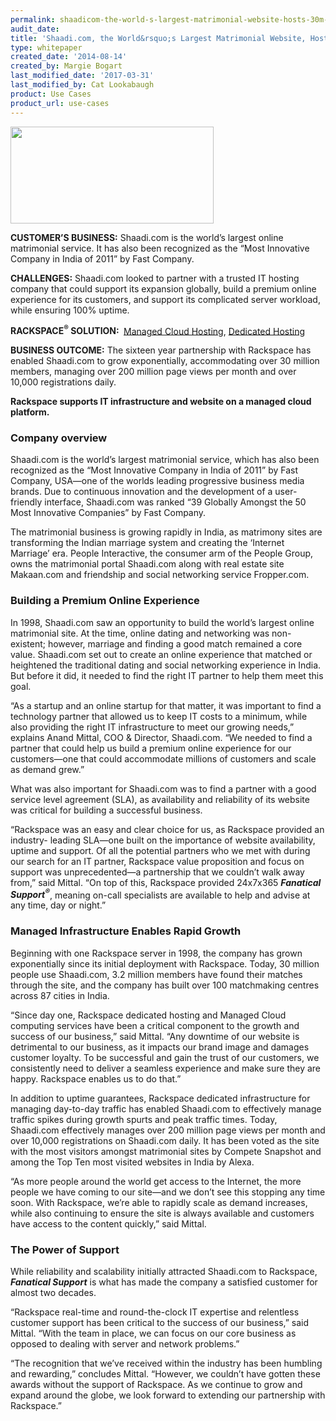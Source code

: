 ```yaml
---
permalink: shaadicom-the-world-s-largest-matrimonial-website-hosts-30m-users/
audit_date:
title: 'Shaadi.com, the World&rsquo;s Largest Matrimonial Website, Hosts 30M Users'
type: whitepaper
created_date: '2014-08-14'
created_by: Margie Bogart
last_modified_date: '2017-03-31'
last_modified_by: Cat Lookabaugh
product: Use Cases
product_url: use-cases
---
```


<a href="http://www.shaadi.com/">
   <img src="{% asset_path use-cases/shaadicom-the-world-s-largest-matrimonial-website-hosts-30m-users/shaadilogo.jpeg %}" width="325" height="155" />
</a>

**CUSTOMER’S BUSINESS:** Shaadi.com is the world’s largest online
matrimonial service. It has also been recognized as the “Most Innovative
Company in India of 2011” by Fast Company.

**CHALLENGES:** Shaadi.com looked to partner with a trusted IT hosting
company that could support its expansion globally, build a premium
online experience for its customers, and support its complicated server
workload, while ensuring 100% uptime.

**RACKSPACE<sup>&reg;</sup> SOLUTION: ** [Managed Cloud
Hosting](http://www.rackspace.com/managed-cloud/), [Dedicated
Hosting](http://www.rackspace.com/managed-hosting/dedicated-servers/)

**BUSINESS OUTCOME:** The sixteen year partnership with Rackspace has
enabled Shaadi.com to grow exponentially, accommodating over 30 million
members, managing over 200 million page views per month and over 10,000
registrations daily.

**Rackspace supports IT infrastructure and website on a managed cloud platform.**

### Company overview

Shaadi.com is the world’s largest matrimonial service, which has also
been recognized as the “Most Innovative Company in India of 2011” by
Fast Company, USA—one of the worlds leading progressive business media
brands. Due to continuous innovation and the development of a
user-friendly interface, Shaadi.com was ranked “39 Globally Amongst the
50 Most Innovative Companies” by Fast Company.

The matrimonial business is growing rapidly in India, as matrimony sites
are transforming the Indian marriage system and creating the ‘Internet
Marriage’ era. People Interactive, the consumer arm of the People Group,
owns the matrimonial portal Shaadi.com along with real estate site
Makaan.com and friendship and social networking service Fropper.com.

### Building a Premium Online Experience

In 1998, Shaadi.com saw an opportunity to build the world’s largest
online matrimonial site. At the time, online dating and networking was
non-existent; however, marriage and finding a good match remained a core
value. Shaadi.com set out to create an online experience that matched or
heightened the traditional dating and social networking experience in
India. But before it did, it needed to find the right IT partner to help
them meet this goal.

“As a startup and an online startup for that matter, it was important to
find a technology partner that allowed us to keep IT costs to a minimum,
while also providing the right IT infrastructure to meet our growing
needs,” explains Anand Mittal, COO & Director, Shaadi.com. “We needed to
find a partner that could help us build a premium online experience for
our customers—one that could accommodate millions of customers and scale
as demand grew.”

What was also important for Shaadi.com was to find a partner with a good
service level agreement (SLA), as availability and reliability of its
website was critical for building a successful business.

“Rackspace was an easy and clear choice for us, as Rackspace provided an
industry- leading SLA—one built on the importance of website
availability, uptime and support. Of all the potential partners who we
met with during our search for an IT partner, Rackspace value
proposition and focus on support was unprecedented—a partnership that we
couldn’t walk away from,” said Mittal. “On top of this, Rackspace
provided 24x7x365 ***Fanatical Support<sup>&reg;</sup>***, meaning on-call specialists
are available to help and advise at any time, day or night.”

### Managed Infrastructure Enables Rapid Growth

Beginning with one Rackspace server in 1998, the company has grown
exponentially since its initial deployment with Rackspace. Today, 30
million people use Shaadi.com, 3.2 million members have found their
matches through the site, and the company has built over 100 matchmaking
centres across 87 cities in India.

“Since day one, Rackspace dedicated hosting and Managed Cloud computing
services have been a critical component to the growth and success of our
business,” said Mittal. “Any downtime of our website is detrimental to
our business, as it impacts our brand image and damages customer
loyalty. To be successful and gain the trust of our customers, we
consistently need to deliver a seamless experience and make sure they
are happy. Rackspace enables us to do that.”

In addition to uptime guarantees, Rackspace dedicated infrastructure for
managing day-to-day traffic has enabled Shaadi.com to effectively manage
traffic spikes during growth spurts and peak traffic times. Today,
Shaadi.com effectively manages over 200 million page views per month and
over 10,000 registrations on Shaadi.com daily. It has been voted as the
site with the most visitors amongst matrimonial sites by Compete
Snapshot and among the Top Ten most visited websites in India by Alexa.

“As more people around the world get access to the Internet, the more
people we have coming to our site—and we don’t see this stopping any
time soon. With Rackspace, we’re able to rapidly scale as demand
increases, while also continuing to ensure the site is always available
and customers have access to the content quickly,” said Mittal.

### The Power of Support

While reliability and scalability initially attracted Shaadi.com to
Rackspace, ***Fanatical Support*** is what has made the company a satisfied
customer for almost two decades.

“Rackspace real-time and round-the-clock IT expertise and relentless
customer support has been critical to the success of our business,” said
Mittal. “With the team in place, we can focus on our core business as
opposed to dealing with server and network problems.”

“The recognition that we’ve received within the industry has been
humbling and rewarding,” concludes Mittal. “However, we couldn’t have
gotten these awards without the support of Rackspace. As we continue to
grow and expand around the globe, we look forward to extending our
partnership with Rackspace.”
